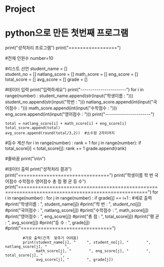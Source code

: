 # Project

python으로 만든 첫번째 프로그램
==============================

print("성적처리 프로그램")
print("=================")

#전체 인원수
number=10 

#리스트 선언
student_name = []   
student_no = []
natlang_score = []
math_score = []
eng_score = []
total_score = []
avg_score = []
grade = []

#데이터 입력
print("입력하세요")
print("-----------------------")
for i in range(number) :
    student_name.append(str(input("학생이름 : ")))
    student_no.append(str(input("학번 : ")))
    natlang_score.append(int(input("국어점수 : ")))
    math_score.append(int(input("수학점수 : ")))
    eng_score.append(int(input("영어점수 : ")))
    print("-----------------------")
    
    total = natlang_score[i] + math_score[i] + eng_score[i]
    total_score.append(total)
    avg_score.append(round(total/3,2))  #소수점 2자리까지

#등수 계산
for i in range(number) :
    rank = 1
    for j in range(number):
        if total_score[i] < total_score[j]: rank += 1
    grade.append(rank)

#줄바꿈
print("\n\n")

#데이터 출력
print("성적처리 결과")
print("================================")
print("학생이름     학    번     국어점수     수학점수     영어점수     총    점     평    균     등    수")
print("===================================================================================================")
for i in range(number) :
    for j in range(number) :
        if grade[j] == i+1 :
            #세로 출력
            #print("학생이름 : ", student_name[j])
            #print("학    번 : ", student_no[j])
            #print("국어점수 : ", natlang_score[j])
            #print("수학점수 : ", math_score[j])
            #print("영어점수 : ", eng_score[j])
            #print("총    점 : ", total_score[j])
            #print("평    균 : ", avg_score[j])
            #print("등    수 : ", grade[j])
            #print("================================")

            #가로 출력(간격  맞추기 어려움)
            print(student_name[j], "     ", student_no[j], "        ", natlang_score[j], "        ",
                  math_score[j], "        ", eng_score[j], "        ", total_score[j], "        ",
                  avg_score[j], "        ", grade[j])
    
